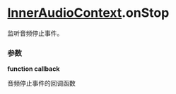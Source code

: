 # [InnerAudioContext](./../InnerAudioContext).onStop

监听音频停止事件。

### 参数

**function callback**

音频停止事件的回调函数
